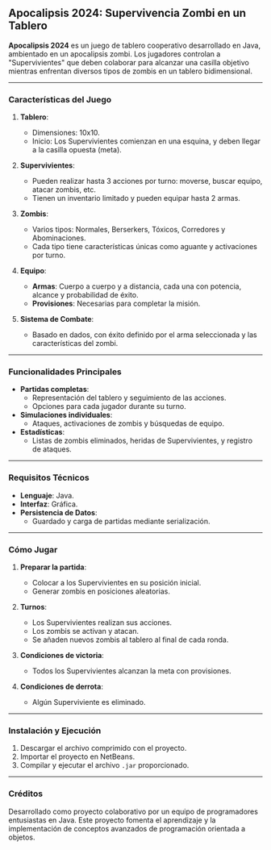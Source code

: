 ## Apocalipsis 2024: Supervivencia Zombi en un Tablero

**Apocalipsis 2024** es un juego de tablero cooperativo desarrollado en Java, ambientado en un apocalipsis zombi. Los jugadores controlan a "Supervivientes" que deben colaborar para alcanzar una casilla objetivo mientras enfrentan diversos tipos de zombis en un tablero bidimensional.

---

### Características del Juego

1. **Tablero**: 
   - Dimensiones: 10x10.
   - Inicio: Los Supervivientes comienzan en una esquina, y deben llegar a la casilla opuesta (meta).

2. **Supervivientes**:
   - Pueden realizar hasta 3 acciones por turno: moverse, buscar equipo, atacar zombis, etc.
   - Tienen un inventario limitado y pueden equipar hasta 2 armas.

3. **Zombis**:
   - Varios tipos: Normales, Berserkers, Tóxicos, Corredores y Abominaciones.
   - Cada tipo tiene características únicas como aguante y activaciones por turno.

4. **Equipo**:
   - **Armas**: Cuerpo a cuerpo y a distancia, cada una con potencia, alcance y probabilidad de éxito.
   - **Provisiones**: Necesarias para completar la misión.

5. **Sistema de Combate**:
   - Basado en dados, con éxito definido por el arma seleccionada y las características del zombi.

---

### Funcionalidades Principales

- **Partidas completas**: 
  - Representación del tablero y seguimiento de las acciones.
  - Opciones para cada jugador durante su turno.
- **Simulaciones individuales**:
  - Ataques, activaciones de zombis y búsquedas de equipo.
- **Estadísticas**:
  - Listas de zombis eliminados, heridas de Supervivientes, y registro de ataques.

---

### Requisitos Técnicos

- **Lenguaje**: Java.
- **Interfaz**: Gráfica.
- **Persistencia de Datos**:
  - Guardado y carga de partidas mediante serialización.

---

### Cómo Jugar

1. **Preparar la partida**:
   - Colocar a los Supervivientes en su posición inicial.
   - Generar zombis en posiciones aleatorias.
   
2. **Turnos**:
   - Los Supervivientes realizan sus acciones.
   - Los zombis se activan y atacan.
   - Se añaden nuevos zombis al tablero al final de cada ronda.

3. **Condiciones de victoria**:
   - Todos los Supervivientes alcanzan la meta con provisiones.
   
4. **Condiciones de derrota**:
   - Algún Superviviente es eliminado.

---

### Instalación y Ejecución

1. Descargar el archivo comprimido con el proyecto.
2. Importar el proyecto en NetBeans.
3. Compilar y ejecutar el archivo `.jar` proporcionado.

---

### Créditos

Desarrollado como proyecto colaborativo por un equipo de programadores entusiastas en Java. Este proyecto fomenta el aprendizaje y la implementación de conceptos avanzados de programación orientada a objetos.
